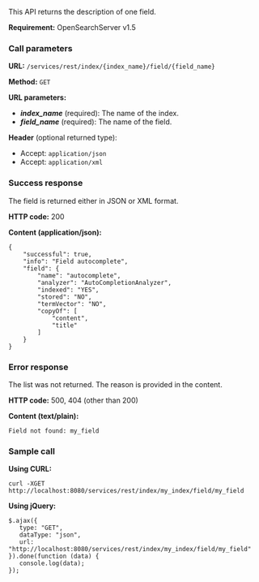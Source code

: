 This API returns the description of one field.

**Requirement:** OpenSearchServer v1.5

### Call parameters

**URL:** ```/services/rest/index/{index_name}/field/{field_name}```

**Method:** ```GET```

**URL parameters:**
- _**index_name**_ (required): The name of the index.
- _**field_name**_ (required): The name of the field.

**Header** (optional returned type):
- Accept: ```application/json```
- Accept: ```application/xml```

### Success response
The field is returned either in JSON or XML format.

**HTTP code:**
200

**Content (application/json):**
    
    {
        "successful": true,
        "info": "Field autocomplete",
        "field": {
            "name": "autocomplete",
            "analyzer": "AutoCompletionAnalyzer",
            "indexed": "YES",
            "stored": "NO",
            "termVector": "NO",
            "copyOf": [
                "content",
                "title"
            ]
        }
    }


### Error response

The list was not returned. The reason is provided in the content.

**HTTP code:**
500, 404 (other than 200)

**Content (text/plain):**
    
    Field not found: my_field
    

### Sample call

**Using CURL:**
    
    curl -XGET http://localhost:8080/services/rest/index/my_index/field/my_field


**Using jQuery:**
    
    $.ajax({ 
       type: "GET",
       dataType: "json",
       url: "http://localhost:8080/services/rest/index/my_index/field/my_field"
    }).done(function (data) {
       console.log(data);
    });
